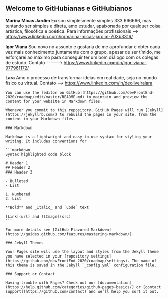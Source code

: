 ## Welcome to GitHubianas e GitHubianos 

<strong>Marina Micas Jardim</strong>
Eu sou simplesmente simples 333 666666, mas tentando ser simples e direta, amo estudar, apaixonada por qualquer coisa artística, filosófica e poética. 
Para informações profissionais --> https://www.linkedin.com/in/marina-micas-jardim-703b3316/


<strong>Igor Viana</strong>
Sou novo no assunto e gostaria de me aprofundar e obter cada vez mais conhecimento juntamente com o grupo, apesar de ser tímido, me esforçarei ao máximo para conseguir ter um bom diálogo com os colegas de estudo.
Contato -----> https://www.linkedin.com/in/igor-viana-977961172/


<strong>Lara</strong>
Amo o processo de transformar ideias em realidade, seja no mundo físico ou virtual.
Contato --> https://www.linkedin.com/in/deoliveiralara



<conteudoNativoGitHub sugestao="manter no readme, rs">

    You can use the [editor on GitHub](https://github.com/devFrontEnd-2020/roadmap/edit/master/README.md) to maintain and preview the content for your website in Markdown files.

    Whenever you commit to this repository, GitHub Pages will run [Jekyll](https://jekyllrb.com/) to rebuild the pages in your site, from the content in your Markdown files.

    ### Markdown

    Markdown is a lightweight and easy-to-use syntax for styling your writing. It includes conventions for

    ```markdown
    Syntax highlighted code block

    # Header 1
    ## Header 2
    ### Header 3

    - Bulleted
    - List

    1. Numbered
    2. List

    **Bold** and _Italic_ and `Code` text

    [Link](url) and ![Image](src)
    ```

    For more details see [GitHub Flavored Markdown](https://guides.github.com/features/mastering-markdown/).

    ### Jekyll Themes

    Your Pages site will use the layout and styles from the Jekyll theme you have selected in your [repository settings](https://github.com/devFrontEnd-2020/roadmap/settings). The name of this theme is saved in the Jekyll `_config.yml` configuration file.

    ### Support or Contact

    Having trouble with Pages? Check out our [documentation](https://help.github.com/categories/github-pages-basics/) or [contact support](https://github.com/contact) and we’ll help you sort it out.
</conteudoNativoGitHub>
